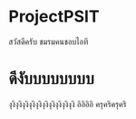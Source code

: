# ProjectPSIT
สวัสดีครับ ชมรมคนชอบไอที
# ดีงับบบบบบบบ
งุงิงุงิงุงิงุงิงุงิงุงิงุงิงุงิงุงิงุงิ
อิอิอิอิ
ครุคริครุคริ
